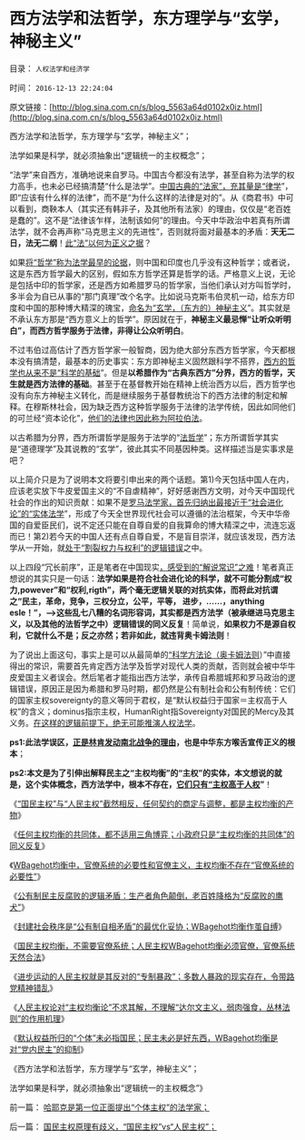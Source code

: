 # 西方法学和法哲学，东方理学与“玄学，神秘主义”

目录： `人权法学和经济学` 

时间： `2016-12-13 22:24:04` 

原文链接：[http://blog.sina.com.cn/s/blog_5563a64d0102x0iz.html](http://blog.sina.com.cn/s/blog_5563a64d0102x0iz.html)

西方法学和法哲学，东方理学与“玄学，神秘主义”；

法学如果是科学，就必须抽象出“逻辑统一的主权概念”；

“法学”来自西方，准确地说来自罗马。中国古今都没有法学，甚至自称为法学的权力高手，也未必已经搞清楚“什么是法学”。[中国古典的“法家”，充其量是“律学](../../../2013/2/22/法家暴政不嫌恶法多；赵高新政完善时即亡国灭种之日.md)”，即“应该有什么样的法律”，而不是“为什么这样的法律是对的”。从《商君书》中可以看到，商鞅本人（其实还有韩非子，及其他所有法家）的理由，仅仅是“老百姓是蠢的”。这不是“法律该乍样，法制该如何”的理由。今天中华政治中若真有所谓法学，就不会再声称“马克思主义的先进性”，否则就将面对最基本的矛盾：**天无二日，法无二纲**！[此“法”以何为正义之据](../../../2012/4/5/罗马法学两千年前的路上,何为“法的正义”？.md)？

如果[将“哲学”称为法学最早的论据](../../../2011/3/26/经济法学（法科学）和法哲学.md)，则中国和印度也几乎没有这种哲学；或者说，这是东西方哲学最大的区别，假如东方哲学还算是哲学的话。严格意义上说，无论是包括中印的哲学家，还是西方如希腊罗马的哲学家，当他们承认对方叫哲学时，多半会为自已从事的“那门真理”改个名字。比如说马克斯韦伯灵机一动，给东方印度和中国的那种博大精深的瑰宝，[命名为“玄学，（东方的）神秘主义](../../../2011/3/1/哲学是聪明人的避难所.md)”。其实就是不承认东方那是“西方意义上的哲学”。原因就在于，**神秘主义最忌惮“让听众听明白”，而西方哲学服务于法律，非得让公众听明白**。

不过韦伯过高估计了西方哲学家一般智商，因为绝大部分东西方哲学家，今天都根本没有搞清楚，最基本的历史事实：东方即神秘主义固然跟科学不搭界，[西方的哲学也从来不是“科学的基础](../../../2009/11/27/科学不是哲学，不缺哲学理论的中国缺什么？.md)”。但是**以希腊作为“古典东西方”分界，西方的哲学，天生就是西方法律的基础**。甚至于在基督教开始在精神上统治西方以后，西方哲学也没有向东方神秘主义转化，而是继续服务于基督教统治下的西方法律的制定和解释。在穆斯林社会，因为缺乏西方这种哲学服务于法律的法学传统，因此如同他们的可兰经“资本论化”，[他们的法律也因此称为阿拉伯法](../../../2010/10/24/罗马法是实体法，中国法是阿拉伯法.md)。

以古希腊为分界，西方所谓哲学是服务于法学的“[法哲学](../../../2013/9/11/为什么哲学之类的文科，总让人昏昏欲睡？.md)”；东方所谓哲学其实是“道德理学”及其说教的“玄学”，彼此其实不同基因种类。这样描述当是实事求是吧？

以上简介只是为了说明本文将要引申出来的两个话题。第1)今天包括中国人在内，应该老实放下牛皮爱国主义的“不自虐精神”，好好感谢西方文明，对今天中国现代社会的作出的知识贡献：如果不是[罗马法学家，首先归纳出最接近于“社会进化论”的“实体法学](../../../2012/4/7/“人性本恶”呼吁独裁；为什么罗马法是古代法学颠峰？.md)”，形成了今天全世界现代社会可以遵循的法治框架，今天中华帝国的自爱臣民们，说不定还只能在自尊自爱的自我算命的博大精深之中，流连忘返而已！第2)若今天的中国人还有点自尊自爱，不是盲目崇洋，就应该发现，西方法学从一开始，就[处于“割裂权力与权利”的逻辑错误](../../../2012/4/27/罗马法制的缺陷和帝国的毁灭！.md)之中。

以上四段“冗长前序”，正是笔者在中国现实[，感受到的“解说常识”之难](../../../2016/11/7/破题：解读“人权底线，人权断言”的“最简单的艰难”；.md)！笔者真正想说的其实只是一句话：**法学如果是符合社会进化论的科学，就不可能分割成“权力,powever”和“权利,rigth”，两个毫无逻辑关联的对抗实体，而将此对抗谓之“民主，革命，竞争，三权分立，公平，平等，
进步，……，anything
esle！”，——>这些乱七八糟的名词形容词，其实都是西方法学（被承继进马克思主义，以及其他的法哲学之中）逻辑错误的同义反复**！简单说，**如果权力不是源自权利，它就什么不是；反之亦然；若非如此，就违背奥卡姆法则**！

为了说出上面这句，事实上是可以从最简单的[“科学方法论（奥卡姆法则](../../../2014/4/29/奥卡姆法则是定义和命名法则；“定义”的定义和概念的定义；.md)）”中直接得出的常识，需要首先肯定西方法学及哲学对现代人类的贡献，否则就会被中华牛皮爱国主义者误会。然后笔者才能指出西方法学，承传自希腊城邦和罗马政治的逻辑错误，原因正是因为希腊和罗马时期，都仍然是公有制社会和公有制传统：它们的国家主权sovereignty的意义等同于君权，是“默认权益归于国家＝主权高于人权”的含义；dominus指宗主权，HumanRight指Sovereignty对国民的Mercy及其义务。[在这样的逻辑前提下，绝无可能推演人权法学](../../../2010/10/22/什么是实体法学？什么是意识形态的正义法？.md)。

**ps1:此法学误区，[正是林肯发动南北战争的理由](../../../2013/11/19/美国民主不需要宪法，枪械泛滥不是美国民主的保证.md)，也是中华东方喉舌宣传正义的根本**；

**ps2:本文是为了引伸出解释民主之“主权均衡”的“主权”的实体，本文想说的就是，这个实体概念，西方法学中，根本不存在，[它们只有“主权高于人权](../../../2013/10/20/奥斯汀“主权高于人权的民主”和美国的路线斗争.md)”**！

《[“国民主权”与“人民主权”截然相反，任何契约的商定与调整，都是主权均衡的产物](../../../2016/12/4/国民主权原理有歧义，“国民主权”vs“人民主权”；.md)》

《[任何主权均衡的共同体，都不适用三角博弈；小政府只是“主权均衡的共同体”的同义反复](../../../2016/12/5/小政府只是“主权均衡的共同体”的同义反复；.md)》

《[WBagehot均衡中，官僚系统的必要性和官僚主义，主权均衡不存在“官僚系统的必要性”](../../../2016/12/6/WBagehot均衡中，官僚系统的必要性，和官僚主义.md)》

《[公有制民主反腐败的逻辑矛盾：生产者角色颠倒，老百姓降格为“反腐败的鹰犬”](../../../2016/12/7/公有体制的党员干部，主流总是好的.md)》

《[封建社会秩序是“公有制自相矛盾”的最优化妥协；WBagehot均衡作茧自缚](../../../2016/12/8/公有制自相矛盾：必须限制“绝对必须”的“绝对的权力”；.md)》

《[国民主权均衡，不需要官僚系统；人民主权WBagehot均衡必须官僚，官僚系统天然合法](../../../2016/12/9/国民主权均衡，不复官僚系统的必要性.md)》

《[进步运动的人民主权就是其反对的“专制暴政”；多数人暴政的现实存在，令带路党精神错乱](../../../2016/12/10/进步运动的人民主权，就是其反对的“专制暴政”；.md)》

《[人民主权论对“主权均衡论”不求其解，不理解“达尔文主义，弱肉强食，丛林法则”的作用机理](../../../2016/12/11/特朗普大选，暴露了“普世价值”与“私有制民主”貌合神离；.md)》

《[默认权益所归的“个体”未必指国民；民主未必是好东西，WBagehot均衡是对“党内民主”的抑制](../../../2016/12/12/民主未必是好东西.md)》

《西方法学和法哲学，东方理学与“玄学，神秘主义”；

法学如果是科学，就必须抽象出“逻辑统一的主权概念”》

前一篇： [哈耶克是第一位正面提出“个体主权”的法学家；](../../../2016/12/14/哈耶克是第一位正面提出“个体主权”的法学家；.md)

后一篇： [国民主权原理有歧义，“国民主权”vs“人民主权”；](../../../2016/12/4/国民主权原理有歧义，“国民主权”vs“人民主权”；.md)


